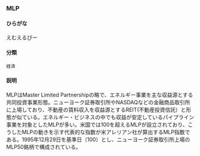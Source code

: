 <div style="display:none;">

## [あ行](securities-terms?id=あ行)
## [か行](securities-terms?id=か行)
## [さ行](securities-terms?id=さ行)
## [た行](securities-terms?id=た行)
## [な行](securities-terms?id=な行)
## [は行](securities-terms?id=は行)
## [ま行](securities-terms?id=ま行)
## [や行](securities-terms?id=や行)
## [ら行](securities-terms?id=ら行)
## [わ行](securities-terms?id=わ行)
## [英数字・記号](securities-terms?id=英数字・記号)

</div>

### MLP

#### ひらがな

えむえるぴー

#### 分類

`経済`

#### 説明

MLPはMaster Limited Partnershipの略で、エネルギー事業を主な収益源とする共同投資事業形態。ニューヨーク証券取引所やNASDAQなどの金融商品取引所に上場しており、不動産の賃料収入を収益源とするREIT(不動産投資信託）と形態が似ている。エネルギー・ビジネスの中でも収益が安定しているパイプライン事業を対象としたMLPが多い。米国では100を超えるMLPが設立されており、こうしたMLPの動きを示す代表的な指数が米アレリアン社が算出するMLP指数である。1995年12月29日を基準日（100）とし、ニューヨーク証券取引所上場のMLP50銘柄で構成されている。

